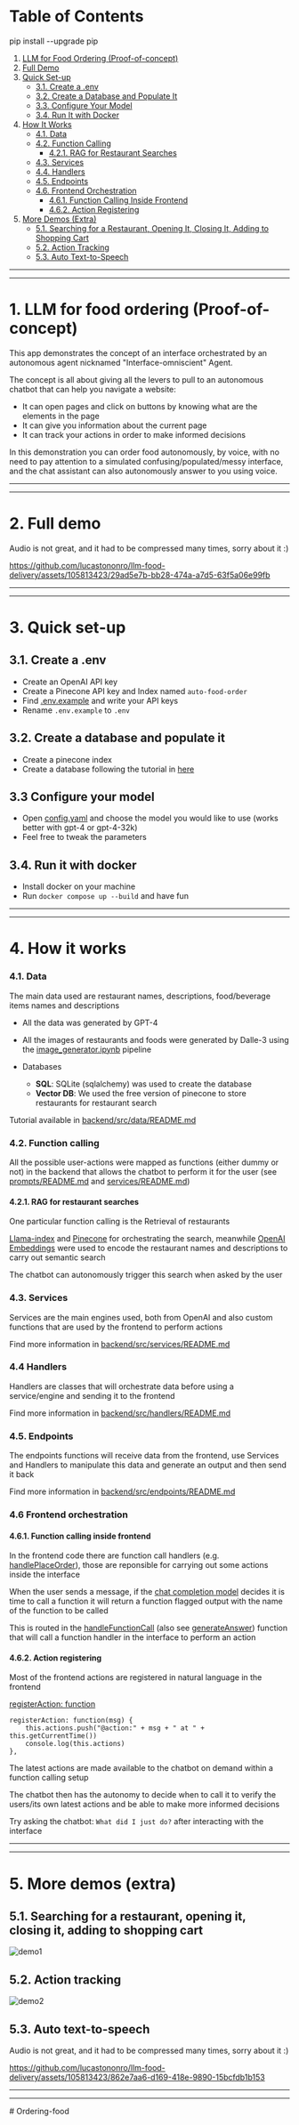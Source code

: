 # Table of Contents
pip install --upgrade pip
1. [LLM for Food Ordering (Proof-of-concept)](#1-llm-for-food-ordering-proof-of-concept)
2. [Full Demo](#2-full-demo)
3. [Quick Set-up](#3-quick-set-up)
   - [3.1. Create a .env](#31-create-a-env)
   - [3.2. Create a Database and Populate It](#32-create-a-database-and-populate-it)
   - [3.3. Configure Your Model](#33-configure-your-model)
   - [3.4. Run It with Docker](#34-run-it-with-docker)
4. [How It Works](#4-how-it-works)
   - [4.1. Data](#41-data)
   - [4.2. Function Calling](#42-function-calling)
     - [4.2.1. RAG for Restaurant Searches](#421-rag-for-restaurant-searches)
   - [4.3. Services](#43-services)
   - [4.4. Handlers](#44-handlers)
   - [4.5. Endpoints](#45-endpoints)
   - [4.6. Frontend Orchestration](#46-frontend-orchestration)
     - [4.6.1. Function Calling Inside Frontend](#461-function-calling-inside-frontend)
     - [4.6.2. Action Registering](#462-action-registering)
5. [More Demos (Extra)](#5-more-demos-extra)
   - [5.1. Searching for a Restaurant, Opening It, Closing It, Adding to Shopping Cart](#51-searching-for-a-restaurant-opening-it-closing-it-adding-to-shopping-cart)
   - [5.2. Action Tracking](#52-action-tracking)
   - [5.3. Auto Text-to-Speech](#53-auto-text-to-speech)
----
----
# 1. LLM for food ordering (Proof-of-concept)

This app demonstrates the concept of an interface orchestrated by an autonomous agent nicknamed "Interface-omniscient" Agent.

The concept is all about giving all the levers to pull to an autonomous chatbot that can help you navigate a website:

- It can open pages and click on buttons by knowing what are the elements in the page
- It can give you information about the current page
- It can track your actions in order to make informed decisions

In this demonstration you can order food autonomously, by voice, with no need to pay attention to a simulated confusing/populated/messy interface, and the chat assistant can also autonomously answer to you using voice.

----
----
# 2. Full demo 
Audio is not great, and it had to be compressed many times, sorry about it :)

https://github.com/lucastononro/llm-food-delivery/assets/105813423/29ad5e7b-bb28-474a-a7d5-63f5a06e99fb


----
----
# 3. Quick set-up

## 3.1. Create a .env
- Create an OpenAI API key
- Create a Pinecone API key and Index named `auto-food-order`
- Find [.env.example](./backend/.env.example) and write your API keys
- Rename `.env.example` to `.env`

## 3.2. Create a database and populate it
- Create a pinecone index
- Create a database following the tutorial in [here](./backend/src/data/README.md)

## 3.3 Configure your model
- Open [config.yaml](./backend/src/config/config.yaml) and choose the model you would like to use (works better with gpt-4 or gpt-4-32k)
- Feel free to tweak the parameters

## 3.4. Run it with docker
- Install docker on your machine
- Run ```docker compose up --build``` and have fun

----
----
# 4. How it works 

### 4.1. Data

The main data used are restaurant names, descriptions, food/beverage items names and descriptions

- All the data was generated by GPT-4

- All the images of restaurants and foods were generated by Dalle-3 using the [image_generator.ipynb](./backend/src/images_generator/image_generator.ipynb) pipeline
- Databases
    - **SQL**: SQLite (sqlalchemy) was used to create the database
    - **Vector DB**: We used the free version of pinecone to store restaurants for restaurant search

Tutorial available in [backend/src/data/README.md](./backend/src/data/README.md)

### 4.2. Function calling

All the possible user-actions were mapped as functions (either dummy or not) in the backend that allows the chatbot to perform it for the user (see [prompts/README.md](./backend/src/prompts/README.md) and [services/README.md](./backend/src/services/README.md))

#### 4.2.1. RAG for restaurant searches

One particular function calling is the Retrieval of restaurants

[Llama-index](https://github.com/run-llama/llama_index) and [Pinecone](https://github.com/run-llama/llama_index) for orchestrating the search, meanwhile [OpenAI Embeddings](https://platform.openai.com/docs/guides/embeddings) were used to encode the restaurant names and descriptions to carry out semantic search

The chatbot can autonomously trigger this search when asked by the user

### 4.3. Services

Services are the main engines used, both from OpenAI and also custom functions that are used by the frontend to perform actions

Find more information in [backend/src/services/README.md](./backend/src/services/README.md)

### 4.4 Handlers

Handlers are classes that will orchestrate data before using a service/engine and sending it to the frontend

Find more information in [backend/src/handlers/README.md](./backend/src/handlers/README.md)


### 4.5. Endpoints

The endpoints functions will receive data from the frontend, use Services and Handlers to manipulate this data and generate an output and then send it back

Find more information in [backend/src/endpoints/README.md](./backend/src/endpoints/README.md)


### 4.6 Frontend orchestration

#### 4.6.1. Function calling inside frontend

In the frontend code there are function call handlers (e.g. [handlePlaceOrder](./frontend/src/components/AppContainer.vue#434)), those are reponsible for carrying out some actions inside the interface

When the user sends a message, if the [chat completion model](./backend/src/services/openai_service/chat_completion.py) decides it is time to call a function it will return a function flagged output with the name of the function to be called

This is routed in the [handleFunctionCall](./frontend/src/components/AppContainer.vue#312) (also see [generateAnswer](./frontend/src/components/AppContainer.vue#279)) function that will call a function handler in the interface to perform an action


#### 4.6.2. Action registering

Most of the frontend actions are registered in natural language in the frontend

[registerAction: function](./frontend/src/components/AppContainer.vue#492)
``` 
registerAction: function(msg) {
    this.actions.push("@action:" + msg + " at " + this.getCurrentTime())
    console.log(this.actions)
},
```

The latest actions are made available to the chatbot on demand within a function calling setup

The chatbot then has the autonomy to decide when to call it to verify the users/its own latest actions and be able to make more informed decisions

Try asking the chatbot: ```What did I just do?``` after interacting with the interface

----
----

# 5. More demos (extra) 

## 5.1. Searching for a restaurant, opening it, closing it, adding to shopping cart

![demo1](./docs/gifs/demo_1.gif)

## 5.2. Action tracking

![demo2](./docs/gifs/demo_2.gif)


## 5.3. Auto text-to-speech

Audio is not great, and it had to be compressed many times, sorry about it :)

https://github.com/lucastononro/llm-food-delivery/assets/105813423/862e7aa6-d169-418e-9890-15bcfdb1b153

----
----
#   O r d e r i n g - f o o d 
 
 